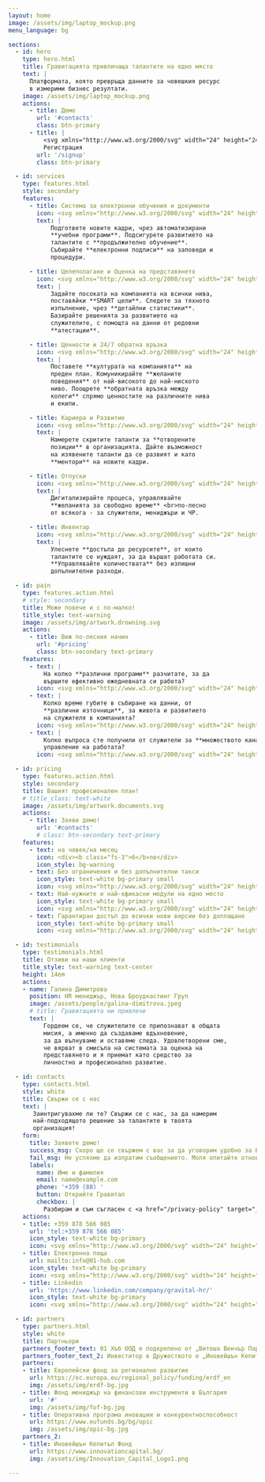 ```yaml
---
layout: home
image: /assets/img/laptop_mockup.png
menu_language: bg

sections:
  - id: hero
    type: hero.html
    title: Гравитацията привличаща талантите на едно място
    text: |
      Платформата, която превръща данните за човешкия ресурс
      в измерими бизнес резултати.
    image: /assets/img/laptop_mockup.png
    actions:
      - title: Демо
        url: '#contacts'
        class: btn-primary
      - title: |
          <svg xmlns="http://www.w3.org/2000/svg" width="24" height="24" viewBox="0 0 24 24" stroke-width="2" stroke="currentColor" fill="none" stroke-linecap="round" stroke-linejoin="round"><path stroke="none" d="M0 0h24v24H0z" fill="none"></path><path d="M13 4m-1 0a1 1 0 1 0 2 0a1 1 0 1 0 -2 0"></path><path d="M4 17l5 1l.75 -1.5"></path><path d="M15 21l0 -4l-4 -3l1 -6"></path><path d="M7 12l0 -3l5 -1l3 3l3 1"></path></svg>
          Регистрация
        url: '/signup'
        class: btn-primary

  - id: services
    type: features.html
    style: secondary
    features:
      - title: Система за електронни обучения и документи
        icon: <svg xmlns="http://www.w3.org/2000/svg" width="24" height="24" viewBox="0 0 24 24" fill="none" stroke="currentColor" stroke-width="2" stroke-linecap="round" stroke-linejoin="round" class="tabler-icon tabler-icon-folder-filled"><path d="M9 3a1 1 0 0 1 .608 .206l.1 .087l2.706 2.707h6.586a3 3 0 0 1 2.995 2.824l.005 .176v8a3 3 0 0 1 -2.824 2.995l-.176 .005h-14a3 3 0 0 1 -2.995 -2.824l-.005 -.176v-11a3 3 0 0 1 2.824 -2.995l.176 -.005h4z" fill="currentColor" stroke-width="0"></path></svg>
        text: |
            Подгответе новите кадри, чрез автоматизирани
            **учебни програми**. Подсигурете развитието на
            талантите с **продължително обучение**.
            Събирайте **електронни подписи** на заповеди и
            процедури.

      - title: Целеполагане и Оценка на представянето
        icon: <svg xmlns="http://www.w3.org/2000/svg" width="24" height="24" viewBox="0 0 24 24" fill="none" stroke="currentColor" stroke-width="2" stroke-linecap="round" stroke-linejoin="round" class="tabler-icon tabler-icon-target-arrow"><path d="M12 12m-1 0a1 1 0 1 0 2 0a1 1 0 1 0 -2 0"></path><path d="M12 7a5 5 0 1 0 5 5"></path><path d="M13 3.055a9 9 0 1 0 7.941 7.945"></path><path d="M15 6v3h3l3 -3h-3v-3z"></path><path d="M15 9l-3 3"></path></svg>
        text: |
            Задайте посоката на компанията на всички нива,
            поставяйки **SMART цели**. Следете за тяхното
            изпълнение, чрез **детайлни статистики**.
            Базирайте решенията за развитието на
            служителите, с помощта на данни от редовни
            **атестации**.

      - title: Ценности и 24/7 обратна връзка
        icon: <svg xmlns="http://www.w3.org/2000/svg" width="24" height="24" viewBox="0 0 24 24" fill="none" stroke="currentColor" stroke-width="2" stroke-linecap="round" stroke-linejoin="round" class="tabler-icon tabler-icon-heart-handshake"><path d="M19.5 12.572l-7.5 7.428l-7.5 -7.428a5 5 0 1 1 7.5 -6.566a5 5 0 1 1 7.5 6.572"></path><path d="M12 6l-3.293 3.293a1 1 0 0 0 0 1.414l.543 .543c.69 .69 1.81 .69 2.5 0l1 -1a3.182 3.182 0 0 1 4.5 0l2.25 2.25"></path><path d="M12.5 15.5l2 2"></path><path d="M15 13l2 2"></path></svg>
        text: |
            Поставете **културата на компанията** на
            преден план. Комуникирайте **желаните
            поведения** от най-високото до най-ниското
            ниво. Поощрете **обратната връзка между
            колеги** спрямо ценностите на различните нива
            и екипи.

      - title: Кариера и Развитие
        icon: <svg xmlns="http://www.w3.org/2000/svg" width="24" height="24" viewBox="0 0 24 24" fill="none" stroke="currentColor" stroke-width="2" stroke-linecap="round" stroke-linejoin="round" class="tabler-icon tabler-icon-trending-up"><path d="M3 17l6 -6l4 4l8 -8"></path><path d="M14 7l7 0l0 7"></path></svg>
        text: |
            Намерете скритите таланти за **отворените
            позиции** в организацията. Дайте възможност
            на изявените таланти да се развият и като
            **ментори** на новите кадри.

      - title: Отпуски
        icon: <svg xmlns="http://www.w3.org/2000/svg" width="24" height="24" viewBox="0 0 24 24" fill="none" stroke="currentColor" stroke-width="2" stroke-linecap="round" stroke-linejoin="round" class="tabler-icon tabler-icon-beach"><path d="M17.553 16.75a7.5 7.5 0 0 0 -10.606 0"></path><path d="M18 3.804a6 6 0 0 0 -8.196 2.196l10.392 6a6 6 0 0 0 -2.196 -8.196z"></path><path d="M16.732 10c1.658 -2.87 2.225 -5.644 1.268 -6.196c-.957 -.552 -3.075 1.326 -4.732 4.196"></path><path d="M15 9l-3 5.196"></path><path d="M3 19.25a2.4 2.4 0 0 1 1 -.25a2.4 2.4 0 0 1 2 1a2.4 2.4 0 0 0 2 1a2.4 2.4 0 0 0 2 -1a2.4 2.4 0 0 1 2 -1a2.4 2.4 0 0 1 2 1a2.4 2.4 0 0 0 2 1a2.4 2.4 0 0 0 2 -1a2.4 2.4 0 0 1 2 -1a2.4 2.4 0 0 1 1 .25"></path></svg>
        text: |
            Дигитализирайте процеса, управлявайте
            **желанията за свободно време** <br>по-лесно
            от всякога - за служители, мениджъри и ЧР.

      - title: Инвентар
        icon: <svg xmlns="http://www.w3.org/2000/svg" width="24" height="24" viewBox="0 0 24 24" fill="none" stroke="currentColor" stroke-width="2" stroke-linecap="round" stroke-linejoin="round" class="tabler-icon tabler-icon-shirt"><path d="M15 4l6 2v5h-3v8a1 1 0 0 1 -1 1h-10a1 1 0 0 1 -1 -1v-8h-3v-5l6 -2a3 3 0 0 0 6 0"></path></svg>
        text: |
            Улеснете **достъпа до ресурсите**, от които
            талантите се нуждаят, за да вършат работата си.
            **Управлявайте количествата** без излишни
            допълнителни разходи.

  - id: pain
    type: features.action.html
    # style: secondary
    title: Може повече и с по-малко!
    title_style: text-warning
    image: /assets/img/artwork.drowning.svg
    actions:
      - title: Виж по-лесния начин
        url: '#pricing'
        class: btn-secondary text-primary
    features:
      - text: |
          На колко **различни програми** разчитате, за да
          вършите ефективно ежедневната си работа?
        icon: <svg xmlns="http://www.w3.org/2000/svg" width="24" height="24" viewBox="0 0 24 24" fill="none" stroke="currentColor" stroke-width="2" stroke-linecap="round" stroke-linejoin="round" class="tabler-icon tabler-icon-apps"><path d="M4 4m0 1a1 1 0 0 1 1 -1h4a1 1 0 0 1 1 1v4a1 1 0 0 1 -1 1h-4a1 1 0 0 1 -1 -1z"></path><path d="M4 14m0 1a1 1 0 0 1 1 -1h4a1 1 0 0 1 1 1v4a1 1 0 0 1 -1 1h-4a1 1 0 0 1 -1 -1z"></path><path d="M14 14m0 1a1 1 0 0 1 1 -1h4a1 1 0 0 1 1 1v4a1 1 0 0 1 -1 1h-4a1 1 0 0 1 -1 -1z"></path><path d="M14 7l6 0"></path><path d="M17 4l0 6"></path></svg>
      - text: |
          Колко време губите в събиране на данни, от
          **различни източници**, за живота и развитието
          на служителя в компанията?
        icon: <svg xmlns="http://www.w3.org/2000/svg" width="24" height="24" viewBox="0 0 24 24" fill="none" stroke="currentColor" stroke-width="2" stroke-linecap="round" stroke-linejoin="round" class="tabler-icon tabler-icon-hourglass"><path d="M6.5 7h11"></path><path d="M6.5 17h11"></path><path d="M6 20v-2a6 6 0 1 1 12 0v2a1 1 0 0 1 -1 1h-10a1 1 0 0 1 -1 -1z"></path><path d="M6 4v2a6 6 0 1 0 12 0v-2a1 1 0 0 0 -1 -1h-10a1 1 0 0 0 -1 1z"></path></svg>
      - text: |
          Колко въпроса сте получили от служители за **множеството канали** за комуникация и
          управление на работата?
        icon: <svg xmlns="http://www.w3.org/2000/svg" width="24" height="24" viewBox="0 0 24 24" fill="none" stroke="currentColor" stroke-width="2" stroke-linecap="round" stroke-linejoin="round" class="tabler-icon tabler-icon-speakerphone"><path d="M18 8a3 3 0 0 1 0 6"></path><path d="M10 8v11a1 1 0 0 1 -1 1h-1a1 1 0 0 1 -1 -1v-5"></path><path d="M12 8h0l4.524 -3.77a.9 .9 0 0 1 1.476 .692v12.156a.9 .9 0 0 1 -1.476 .692l-4.524 -3.77h-8a1 1 0 0 1 -1 -1v-4a1 1 0 0 1 1 -1h8"></path></svg>

  - id: pricing
    type: features.action.html
    style: secondary
    title: Вашият професионален план!
    # title_class: text-white
    image: /assets/img/artwork.documents.svg
    actions:
      - title: Заяви демо!
        url: '#contacts'
        # class: btn-secondary text-primary
    features:
      - text: на човек/на месец
        icon: <div><b class="fs-3">6</b>лв</div>
        icon_style: bg-warning
      - text: Без ограничения и без допълнителни такси
        icon_style: text-white bg-primary small
        icon: <svg xmlns="http://www.w3.org/2000/svg" width="24" height="24" viewBox="0 0 24 24" fill="none" stroke="currentColor" stroke-width="2" stroke-linecap="round" stroke-linejoin="round" class="tabler-icon tabler-icon-check"><path d="M5 12l5 5l10 -10"></path></svg>
      - text: Най-нужните и най-ефикасни модули на едно място
        icon_style: text-white bg-primary small
        icon: <svg xmlns="http://www.w3.org/2000/svg" width="24" height="24" viewBox="0 0 24 24" fill="none" stroke="currentColor" stroke-width="2" stroke-linecap="round" stroke-linejoin="round" class="tabler-icon tabler-icon-check"><path d="M5 12l5 5l10 -10"></path></svg>
      - text: Гарантиран достъп до всички нови версии без доплащане
        icon_style: text-white bg-primary small
        icon: <svg xmlns="http://www.w3.org/2000/svg" width="24" height="24" viewBox="0 0 24 24" fill="none" stroke="currentColor" stroke-width="2" stroke-linecap="round" stroke-linejoin="round" class="tabler-icon tabler-icon-check"><path d="M5 12l5 5l10 -10"></path></svg>

  - id: testimonials
    type: testimonials.html
    title: Отзиви на наши клиенти
    title_style: text-warning text-center
    height: 14em
    actions:
    - name: Галина Димитрова
      position: HR мениджър, Нова Броудкастинг Груп
      image: /assets/people/galina-dimitrova.jpeg
      # title: Гравитацията ни привлече
      text: |
          Гордеем се, че служителите се припознават в общата
          мисия, а именно да създаваме вдъхновение,
          за да вълнуваме и оставяме следа. Удовлетворени сме,
          че вярват в смисъла на системата за оценка на
          представянето и я приемат като средство за
          личностно и професионално развитие.

  - id: contacts
    type: contacts.html
    style: white
    title: Свържи се с нас
    text: |
       Заинтригувахме ли те? Свържи се с нас, за да намерим
       най-подходящото решение за талантите в твоята
       организация!
    form:
      title: Заявете демо!
      success_msg: Скоро ще се свържем с вас за да уговорим удобно за Вас време за да ви разкажем за нашият продукт.
      fail_msg: Не успяхме да изпратим съобщението. Моля опитайте отново, по-късно.
      labels:
        name: Име и фамилия
        email: name@example.com
        phone: '+359 (88) '
        button: Открийте Гравитал
        checkbox: |
          Разбирам и съм съгласен с <a href="/privacy-policy" target="_blank">Политиката за поверителност</a> на 01hub.
    actions:
    - title: +359 878 566 085
      url: 'tel:+359 878 566 085'
      icon_style: text-white bg-primary
      icon: <svg xmlns="http://www.w3.org/2000/svg" width="24" height="24" viewBox="0 0 24 24" stroke-width="2" stroke="currentColor" fill="none" stroke-linecap="round" stroke-linejoin="round"><path stroke="none" d="M0 0h24v24H0z" fill="none"/><path d="M5 4h4l2 5l-2.5 1.5a11 11 0 0 0 5 5l1.5 -2.5l5 2v4a2 2 0 0 1 -2 2a16 16 0 0 1 -15 -15a2 2 0 0 1 2 -2" /></svg>
    - title: Електронна поща
      url: mailto:info@01-hub.com
      icon_style: text-white bg-primary
      icon: <svg xmlns="http://www.w3.org/2000/svg" width="24" height="24" viewBox="0 0 24 24" stroke-width="2" stroke="currentColor" fill="none" stroke-linecap="round" stroke-linejoin="round"><path stroke="none" d="M0 0h24v24H0z" fill="none"></path><path d="M3 7a2 2 0 0 1 2 -2h14a2 2 0 0 1 2 2v10a2 2 0 0 1 -2 2h-14a2 2 0 0 1 -2 -2v-10z"></path><path d="M3 7l9 6l9 -6"></path></svg>
    - title: Linkedin
      url: 'https://www.linkedin.com/company/gravital-hr/'
      icon_style: text-white bg-primary
      icon: <svg xmlns="http://www.w3.org/2000/svg" width="24" height="24" viewBox="0 0 24 24" stroke-width="2" stroke="currentColor" fill="none" stroke-linecap="round" stroke-linejoin="round"><path stroke="none" d="M0 0h24v24H0z" fill="none"></path><path d="M4 4m0 2a2 2 0 0 1 2 -2h12a2 2 0 0 1 2 2v12a2 2 0 0 1 -2 2h-12a2 2 0 0 1 -2 -2z"></path><path d="M8 11l0 5"></path><path d="M8 8l0 .01"></path><path d="M12 16l0 -5"></path><path d="M16 16v-3a2 2 0 0 0 -4 0"></path></svg>

  - id: partners
    type: partners.html
    style: white
    title: Партньори
    partners_footer_text: 01 Хъб ООД е подкрепено от „Витоша Венчър Партнърс Фонд l“, частен капиталов фонд, съфинансиран от Европейските структурни и инвестиционни фондове по оперативна програма „Иновации и конкурентоспособност 2014-2020“, управляван от Фонд мениджър на финансови инструменти в България.
    partners_footer_text_2: Инвеститор в Дружеството е „Иновейшън Кепитъл Фонд“ КДА, чиято дейност се изпълнява със съфинансиране от Европейския фонд за регионално развитие по Оперативна програма „Иновации и конкурентоспособност 2014-2020“, управлявано от Фонд на фондовете в България“. Стойността на инвестицията е в размер на 25500 евро.
    partners:
    - title: Европейски фонд за регионално развитие
      url: https://ec.europa.eu/regional_policy/funding/erdf_en
      img: /assets/img/erdf-bg.jpg
    - title: Фонд мениджър на финансови инструменти в България
      url: '#'
      img: /assets/img/fof-bg.jpg
    - title: Оперативна програма иновации и конкурентноспособност
      url: https://www.eufunds.bg/bg/opic
      img: /assets/img/opic-bg.jpg
    partners_2:
    - title: Иновейшън Кепитъл Фонд
      url: https://www.innovationcapital.bg/
      img: /assets/img/Innovation_Capital_Logo1.png

---
```

